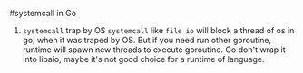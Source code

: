 #systemcall in Go

1. `systemcall` trap by OS
`systemcall` like `file io` will block a thread of os in go,
when it was traped by OS. But if you need run other goroutine,
runtime will spawn new threads to execute goroutine.
Go don't wrap it into libaio, maybe it's not good choice for
a runtime of language.
